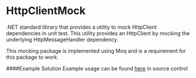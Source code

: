 # HttpClientMock
.NET standard library that provides a utility to mock HttpClient dependencies in unit test. This utility provides an HttpClient by mocking the underlying HttpMessageHandler dependency.

This mocking package is implemented using Moq and is a requirement for this package to work.

####Example Solution
Example usage can be found [here](https://github.com/marthurIntersys/HttpClientMock/tree/master/example) in source control